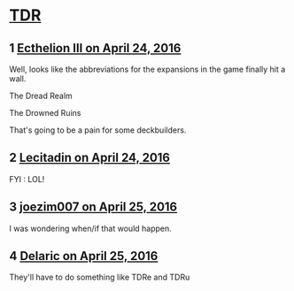 # [TDR](https://community.fantasyflightgames.com/topic/218169-tdr/)

## 1 [Ecthelion III on April 24, 2016](https://community.fantasyflightgames.com/topic/218169-tdr/?do=findComment&comment=2184269)

Well, looks like the abbreviations for the expansions in the game finally hit a wall.

The Dread Realm

The Drowned Ruins

That's going to be a pain for some deckbuilders.

## 2 [Lecitadin on April 24, 2016](https://community.fantasyflightgames.com/topic/218169-tdr/?do=findComment&comment=2184353)

FYI : LOL!

## 3 [joezim007 on April 25, 2016](https://community.fantasyflightgames.com/topic/218169-tdr/?do=findComment&comment=2184634)

I was wondering when/if that would happen.

## 4 [Delaric on April 25, 2016](https://community.fantasyflightgames.com/topic/218169-tdr/?do=findComment&comment=2184793)

They'll have to do something like TDRe and TDRu

